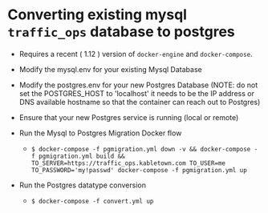 # Converting existing mysql `traffic_ops` database to postgres

* Requires a recent ( 1.12 ) version of `docker-engine` and `docker-compose`.

* Modify the mysql.env for your existing Mysql Database

* Modify the postgres.env for your new Postgres Database
  (NOTE: do not set the POSTGRES_HOST to 'localhost' it needs to be the IP address or DNS available hostname so that the container can reach out to Postgres)


* Ensure that your new Postgres service is running (local or remote)

* Run the Mysql to Postgres Migration Docker flow
  * `$ docker-compose -f pgmigration.yml down -v && docker-compose -f pgmigration.yml build && TO_SERVER=https://traffic_ops.kabletown.com TO_USER=me TO_PASSWORD='my!passwd' docker-compose -f pgmigration.yml up`

* Run the Postgres datatype conversion
  * `$ docker-compose -f convert.yml up` 

